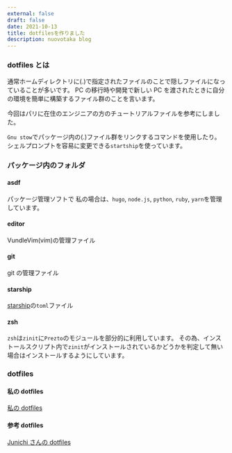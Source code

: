 ```yaml
---
external: false
draft: false
date: 2021-10-13
title: dotfilesを作りました
description: nuovotaka blog
---
```


### dotfiles とは

通常ホームディレクトリに(.)で指定されたファイルのことで隠しファイルになっていることが多いです。
PC の移行時や開発で新しい PC を渡されたときに自分の環境を簡単に構築するファイル群のことを言います。

今回はパリに在住のエンジニアの方のチュートリアルファイルを参考にしました。

`Gnu stow`でパッケージ内の(.)ファイル群をリンクするコマンドを使用したり。
シェルプロンプトを容易に変更できる`startship`を使っています。

### パッケージ内のフォルダ

#### asdf

パッケージ管理ソフトで
私の場合は、`hugo`, `node.js`, `python`, `ruby`, `yarn`を管理しています。

#### editor

VundleVim(vim)の管理ファイル

#### git

git の管理ファイル

#### starship

[starship](https://starship.rs/)の`toml`ファイル

#### zsh

`zsh`は`zinit`に`Prezto`のモジュールを部分的に利用しています。
その為、インストールスクリプト内で`zinit`がインストールされているかどうかを判定して無い場合はインストールするようにしています。

### dotfiles

#### 私の dotfiles

[私の dotfiles](https://github.com/nuovotaka/dotfiles)

#### 参考 dotfiles

[Junichi さんの dotfiles](https://github.com/JunichiSugiura/tutorials/tree/main/dotfiles)
